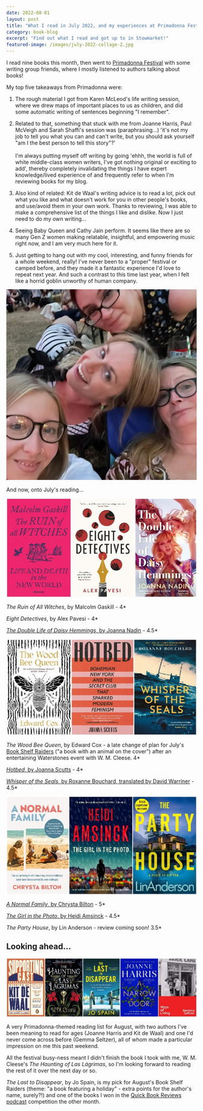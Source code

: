 ```yaml
---
date: 2022-08-01
layout: post
title: "What I read in July 2022, and my experiences at Primadonna Festival!"
category: book-blog
excerpt: "Find out what I read and got up to in Stowmarket!"
featured-image: /images/july-2022-collage-2.jpg
---
```


I read nine books this month, then went to [Primadonna Festival](https://primadonnafestival.com/) with some writing group friends, where I mostly listened to authors talking about books!

My top five takeaways from Primadonna were:

1. The rough material I got from Karen McLeod's life writing session, where we drew maps of important places to us as children, and did some automatic writing of sentences beginning "I remember".

2. Related to that, something that stuck with me from Joanne Harris, Paul McVeigh and Sarah Shaffi's session was (paraphrasing...) 'it's not my job to tell you what you can and can't write, but you should ask yourself "am I the best person to tell this story"?'<br><br>I'm always putting myself off writing by going 'ehhh, the world is full of white middle-class women writers, I've got nothing original or exciting to add', thereby completely invalidating the things I have expert knowledge/lived experience of and frequently refer to when I'm reviewing books for my blog.

3. Also kind of related: Kit de Waal's writing advice is to read a lot, pick out what you like and what doesn't work for you in other people's books, and use/avoid them in your own work. Thanks to reviewing, I was able to make a comprehensive list of the things I like and dislike. Now I just need to do my own writing...

4. Seeing Baby Queen and Cathy Jain perform. It seems like there are so many Gen Z women making relatable, insightful, and empowering music right now, and I am very much here for it.

5. Just getting to hang out with my cool, interesting, and funny friends for a whole weekend, really! I've never been to a "proper" festival or camped before, and they made it a fantastic experience I'd love to repeat next year. And such a contrast to this time last year, when I felt like a horrid goblin unworthy of human company.

![Four women posing for a selfie in a field](/images/alice-sarah-olga-penny.jpg)

And now, onto July's reading...

![The Ruin of All Witches, Eight Detectives, The Double Life of Daisy Hemmings](/images/july-2022-collage-1.jpg)

<cite>The Ruin of All Witches</cite>, by Malcolm Gaskill - 4*

<cite>Eight Detectives</cite>, by Alex Pavesi - 4*

[<cite>The Double Life of Daisy Hemmings</cite>, by Joanna Nadin](/blog-tour-the-double-life-of-daisy-hemmings/) - 4.5*

![The Wood Bee Queen, Hotbed, Whisper of the Seals](/images/july-2022-collage-2.jpg)

<cite>The Wood Bee Queen</cite>, by Edward Cox - a late change of plan for July's [Book Shelf Raiders](https://www.instagram.com/bookshelfraiders/) ("a book with an animal on the cover") after an entertaining Waterstones event with W. M. Cleese. 4*

[<cite>Hotbed</cite>, by Joanna Scutts](/blog-tour-hotbed/) - 4*

[<cite>Whisper of the Seals</cite>, by Roxanne Bouchard, translated by David Warriner](/blog-tour-whisper-of-the-seals/) - 4.5*

![A Normal Family, The Girl in the Photo, The Party House](/images/july-2022-collage-3.jpg)

[<cite>A Normal Family</cite>, by Chrysta Bilton](/blog-tour-a-normal-family/) - 5*

[<cite>The Girl in the Photo</cite>, by Heidi Amsinck](/blog-tour-the-girl-in-the-photo/) - 4.5*

<cite>The Party House</cite>, by Lin Anderson - review coming soon! 3.5*

## Looking ahead...

![Supporting Cast, The Haunting of Las Lágrimas, The Last to Disappear, A Narrow Door, Ways of Living](/images/july-2022-collage-4.jpg)

A very Primadonna-themed reading list for August, with two authors I've been meaning to read for ages (Joanne Harris and Kit de Waal) and one I'd never come across before (Gemma Seltzer), all of whom made a particular impression on me this past weekend.

All the festival busy-ness meant I didn't finish the book I took with me, W. M. Cleese's <cite>The Haunting of Las Lágrimas</cite>, so I'm looking forward to reading the rest of it over the next day or so.

<cite>The Last to Disappear</cite>, by Jo Spain, is my pick for August's Book Shelf Raiders (theme: "a book featuring a holiday" - extra points for the author's name, surely?!) and one of the books I won in the [Quick Book Reviews podcast](https://t.co/AKWQhvYvv1) competition the other month.
